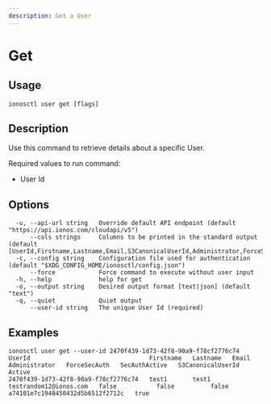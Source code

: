 ```yaml
---
description: Get a User
---
```


# Get

## Usage

```text
ionosctl user get [flags]
```

## Description

Use this command to retrieve details about a specific User.

Required values to run command:

* User Id

## Options

```text
  -u, --api-url string   Override default API endpoint (default "https://api.ionos.com/cloudapi/v5")
      --cols strings     Columns to be printed in the standard output (default [UserId,Firstname,Lastname,Email,S3CanonicalUserId,Administrator,ForceSecAuth,SecAuthActive,Active])
  -c, --config string    Configuration file used for authentication (default "$XDG_CONFIG_HOME/ionosctl/config.json")
      --force            Force command to execute without user input
  -h, --help             help for get
  -o, --output string    Desired output format [text|json] (default "text")
  -q, --quiet            Quiet output
      --user-id string   The unique User Id (required)
```

## Examples

```text
ionosctl user get --user-id 2470f439-1d73-42f8-90a9-f78cf2776c74 
UserId                                 Firstname   Lastname   Email                    Administrator   ForceSecAuth   SecAuthActive   S3CanonicalUserId                  Active
2470f439-1d73-42f8-90a9-f78cf2776c74   test1       test1      testrandom12@ionos.com   false           false          false           a74101e7c1948450432d5b6512f2712c   true
```

